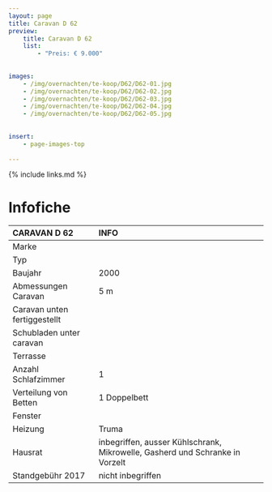 ```yaml
---
layout: page
title: Caravan D 62
preview: 
    title: Caravan D 62
    list:
        - "Preis: € 9.000"
        
        
images:
    - /img/overnachten/te-koop/D62/D62-01.jpg
    - /img/overnachten/te-koop/D62/D62-02.jpg
    - /img/overnachten/te-koop/D62/D62-03.jpg
    - /img/overnachten/te-koop/D62/D62-04.jpg
    - /img/overnachten/te-koop/D62/D62-05.jpg
    
    
insert:
    - page-images-top
    
---
```


{% include links.md %}



# Infofiche 

CARAVAN D 62               | INFO        | 
:---------------------------|:------------|
Marke                       |
Typ                         |
Baujahr                     |2000
Abmessungen Caravan         |5 m
Caravan unten fertiggestellt|
Schubladen unter caravan    |
Terrasse                    |
Anzahl Schlafzimmer         |1
Verteilung von Betten       |1 Doppelbett
Fenster                     |
Heizung                     |Truma
Hausrat                     |inbegriffen, ausser Kühlschrank, Mikrowelle, Gasherd und Schranke in Vorzelt
Standgebühr 2017            |nicht inbegriffen